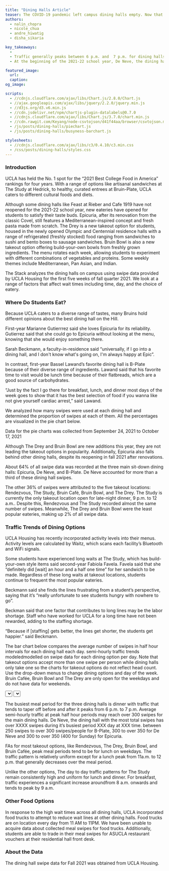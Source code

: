 ```yaml
---
title: "Dining Halls Article"
teaser: The COVID-19 pandemic left campus dining halls empty. Now that students have returned to campus, which dining halls have been the most popular amongst hungry Bruins?
authors:
  - nalin_chopra
  - nicole_chua
  - andre_hiwatig
  - disha_sikaria

key_takeaways:
  - 
  - Traffic generally peaks between 6 p.m. and  7 p.m. for dining halls and between 11 a.m. and 12 p.m. for takeout options.
  - At the beginning of the 2021-22 school year, De Neve, the dining hall with the most swipes,  recorded 119,835 swipes. The takeout restaurant with the most swipes was The Study at Hedrick which recorded 117,463 swipes.

featured_image:
  url: 
  caption: 
og_image: 

scripts:
  - //cdnjs.cloudflare.com/ajax/libs/Chart.js/2.8.0/Chart.js
  - //ajax.googleapis.com/ajax/libs/jquery/2.2.0/jquery.min.js
  - //d3js.org/d3.v6.min.js
  - //cdn.jsdelivr.net/npm/chartjs-plugin-datalabels@0.7.0
  - //cdnjs.cloudflare.com/ajax/libs/Chart.js/3.7.0/chart.min.js
  - //cdn.rawgit.com/Keyang/node-csvtojson/d41f44aa/browser/csvtojson.min.js
  - /js/posts/dining-halls/piechart.js
  - /js/posts/dining-halls/busyness-barchart.js

stylesheets:
  - //cdnjs.cloudflare.com/ajax/libs/c3/0.4.10/c3.min.css
  - /css/posts/dining-halls/styles.css
---
```

### Introduction
UCLA has held the No. 1 spot for the “2021 Best College Food in America” rankings for four years. With a range of options like artisanal sandwiches at The Study at Hedrick, to healthy, curated entrees at Bruin-Plate, UCLA caters to different cultural foods and diets. 

Although some dining halls like Feast at Rieber and Cafe 1919 have not reopened for the 2021-22 school year, new eateries have opened for students to satisfy their taste buds. Epicuria, after its renovation from the classic Covel, still features a Mediterranean-inspired concept and fresh pasta made from scratch. The Drey is a new takeout option for students, housed in the newly opened Olympic and Centennial residence halls with a range of refrigerated (freshly stocked) food ranging from sandwiches to sushi and bento boxes to sausage sandwiches. Bruin Bowl is also a new takeout option offering build-your-own bowls from freshly grown ingredients. The menu rotates each week, allowing students to experiment with different combinations of vegetables and proteins. Some weekly themes include Mediterranean, Pan Asian, and Indian. 

The Stack analyzes the dining halls on campus using swipe data provided by UCLA Housing for  the first five weeks of fall quarter 2021. We look at a range of factors that affect wait times including time, day, and the choice of eatery. 

### Where Do Students Eat? 
Because UCLA caters to a diverse range of tastes, many Bruins hold different opinions about the best dining hall on the Hill.

First-year Marianne Gutierrrez said she loves Epicuria for its reliability. Gutierrez said that she could go to Epicuria without looking at the menu, knowing that she would enjoy something there. 

Sarah Beckmann, a faculty-in-residence said “universally, if I go into a dining hall, and I don't know what's going on, I'm always happy at Epic”.

In contrast, first-year Bassel Lawand’s favorite dining hall is B-Plate because of their diverse range of ingredients. Lawand said that his favorite time to visit would be lunch time because of their flatbreads, which are a good source of carbohydrates. 

“Just by the fact I go there for breakfast, lunch, and dinner most days of the week goes to show that it has the best selection of food if you wanna like not give yourself cardiac arrest,” said  Lawand.

We analyzed how many swipes were used at each dining hall and determined the proportion of swipes at each of them. All the percentages are visualized in the pie chart below.

<div class = 'pieCharts'>
<div class = 'pie_chart'><canvas id = 'SwipesPieChart'></canvas></div>
<div class = 'pie_chart'><canvas id = 'ScaledPieChart'></canvas></div>
</div>
<p class = 'caption'>Data for the pie charts was collected from September 24, 2021 to October 17, 2021</p>
Although The Drey and Bruin Bowl are new additions this year, they are not leading the takeout options in popularity. Additionally, Epicuria also falls behind other dining halls, despite its reopening in fall 2021 after renovations.

About 64% of all swipe data was recorded at the three main sit-down dining halls: Epicuria, De Neve, and B-Plate. De Neve accounted for more than a third of these dining hall swipes. 

The other 36% of swipes were attributed to the five takeout locations: Rendezvous, The Study, Bruin Café, Bruin Bowl, and The Drey. The Study is currently the only takeout location open for late-night dinner, 9 p.m. to 12 a.m.. Despite this, Rendezvous and The Study recorded almost the same number of swipes. Meanwhile, The Drey and Bruin Bowl were the least popular eateries, making up 2% of all swipe data.

### Traffic Trends of Dining Options
UCLA Housing has recently incorporated activity levels into their menus. Activity levels are calculated by Waitz, which scans each facility’s Bluetooth and WiFi signals. 

Some students have experienced long waits at The Study, which has build-your-own style items said second-year Fabiola Favela. Favela said that she “definitely did [wait] an hour and a half one time” for her sandwich to be made. Regardless of these long waits at takeout locations, students continue to frequent the most popular eateries.

Beckmann said she finds the lines frustrating from a student’s perspective, saying that it’s “really unfortunate to see students hungry with nowhere to go”. 

Beckman said that one factor that contributes to long lines may be the labor shortage. Staff who have worked for UCLA for a long time have not been rewarded, adding to the staffing shortage.

“Because if \[staffing\] gets better, the lines get shorter, the students get happier.” said Beckmann. 

The bar chart below compares the average number of swipes in half hour intervals for each dining hall each day. semi-hourly traffic trends modeledmodelled on swipe data for each dining option per day. Note that takeout options accept more than one swipe per person while dining halls only take one so the charts for takeout options do not reflect head count. Use the drop-down menus to change dining options and day of the week. Bruin Cafée, Bruin Bowl and The Drey are only open for the weekdays and do not have data for weekends.

<select id="Dining-Hall"></select>
<select id="Day"></select>
<div class = 'bar_chart'><canvas id = 'barChart'></canvas></div>

The busiest meal period for the three dining halls is dinner with traffic that tends to taper off before and after it peaks from 6 p.m. to 7 p.m. Average semi-hourly traffic at peak half hour periods may reach over 300 swipes for the main dining halls. De Neve, the dining hall with the most total swipes has over XXXX swipes during it’s busiest period XXX day at XXX time. between 250 swipes to over 300 swipes/people for B-Plate, 300 to over 350 for De Neve and 300 to over 350 (400 for Sunday) for Epicuria. 

FAs for most takeout options, like Rendezvous, The Drey, Bruin Bowl, and Bruin Cafée, peak meal periods tend to be for lunch on weekdays. The traffic pattern is relatively uniform except for a lunch peak from 11a.m. to 12 p.m. that generally decreases over the meal period. 

Unlike the other options, The day to day traffic patterns for The Study remain consistently high and uniform for lunch and dinner. For breakfast, traffic experiences a significant increase aroundfrom 8 a.m. onwards and tends to peak by 9 a.m.

### Other Food Options
In response to the high wait times across all dining halls, UCLA incorporated food trucks to attempt to reduce wait lines at other dining halls.  Food trucks are on location every day from 11 AM to 11PM. We have been unable to acquire data about collected meal swipes for food trucks. Additionally, students are able to trade in their meal swipes for ASUCLA restaurant vouchers at their residential hall front desk.  



### About the Data
The dining hall swipe data for Fall 2021 was obtained from UCLA Housing. 
